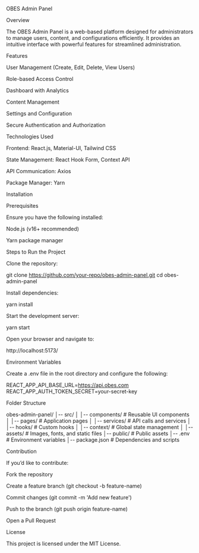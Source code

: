 OBES Admin Panel

Overview

The OBES Admin Panel is a web-based platform designed for administrators to manage users, content, and configurations efficiently. It provides an intuitive interface with powerful features for streamlined administration.

Features

User Management (Create, Edit, Delete, View Users)

Role-based Access Control

Dashboard with Analytics

Content Management

Settings and Configuration

Secure Authentication and Authorization

Technologies Used

Frontend: React.js, Material-UI, Tailwind CSS

State Management: React Hook Form, Context API

API Communication: Axios

Package Manager: Yarn

Installation

Prerequisites

Ensure you have the following installed:

Node.js (v16+ recommended)

Yarn package manager

Steps to Run the Project

Clone the repository:

git clone https://github.com/your-repo/obes-admin-panel.git
cd obes-admin-panel

Install dependencies:

yarn install

Start the development server:

yarn start

Open your browser and navigate to:

 http://localhost:5173/

Environment Variables

Create a .env file in the root directory and configure the following:

REACT_APP_API_BASE_URL=https://api.obes.com
REACT_APP_AUTH_TOKEN_SECRET=your-secret-key

Folder Structure

obes-admin-panel/
│-- src/
│   │-- components/        # Reusable UI components
│   │-- pages/             # Application pages
│   │-- services/          # API calls and services
│   │-- hooks/             # Custom hooks
│   │-- context/           # Global state management
│   │-- assets/            # Images, fonts, and static files
│-- public/                # Public assets
│-- .env                   # Environment variables
│-- package.json           # Dependencies and scripts

Contribution

If you’d like to contribute:

Fork the repository

Create a feature branch (git checkout -b feature-name)

Commit changes (git commit -m 'Add new feature')

Push to the branch (git push origin feature-name)

Open a Pull Request

License

This project is licensed under the MIT License.
